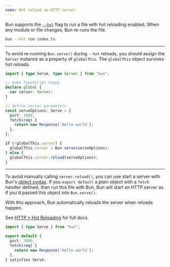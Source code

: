 ```yaml
---
name: Hot reload an HTTP server
---
```


Bun supports the [`--hot`](/docs/runtime/hot#hot-mode) flag to run a file with hot reloading enabled. When any module or file changes, Bun re-runs the file.

```sh
bun --hot run index.ts
```

---

To avoid re-running `Bun.serve()` during `--hot` reloads, you should assign the `Server` instance as a property of `globalThis`. The `globalThis` object survives hot reloads.

```ts
import { type Serve, type Server } from "bun";

// make TypeScript happy
declare global {
  var server: Server;
}

// define server parameters
const serveOptions: Serve = {
  port: 3000,
  fetch(req) {
    return new Response(`Hello world`);
  },
};

if (!globalThis.server) {
  globalThis.server = Bun.serve(serveOptions);
} else {
  globalThis.server.reload(serveOptions);
}
```

---

To avoid manually calling `server.reload()`, you can use start a server with Bun's [object syntax](/docs/runtime/hot#http-servers). If you `export default` a plain object with a `fetch` handler defined, then run this file with Bun, Bun will start an HTTP server as if you'd passed this object into `Bun.serve()`.

With this approach, Bun automatically reloads the server when reloads happen.

See [HTTP > Hot Reloading](<[/docs/api/http](https://bun.sh/docs/api/http#hot-reloading)>) for full docs.

```ts
import { type Serve } from "bun";

export default {
  port: 3000,
  fetch(req) {
    return new Response(`Hello world`);
  },
} satisfies Serve;
```
